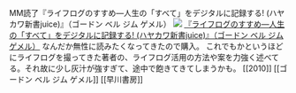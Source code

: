 MM読了『ライフログのすすめ—人生の「すべて」をデジタルに記録する! (ハヤカワ新書juice)』（ゴードン ベル ジム ゲメル）
[![](https://images-fe.ssl-images-amazon.com/images/I/417RwSrDozL._SL160_.jpg)](http://www.amazon.co.jp/exec/obidos/ASIN/4153200107/choiyaki81-22/ref=nosim)
[『ライフログのすすめ—人生の「すべて」をデジタルに記録する! (ハヤカワ新書juice)』（ゴードン ベル ジム ゲメル）](http://www.amazon.co.jp/exec/obidos/ASIN/4153200107/choiyaki81-22/ref=nosim)
なんだか無性に読みたくなってきたので購入。
これでもかというほどにライフログを撮ってきた著者の、ライフログ活用の方法や案を力強く述べてる。それ故に少し灰汁が強すぎて、途中で飽きてきてしまうかも。
[[2010]] [[ゴードン ベル ジム ゲメル]] [[早川書房]]
